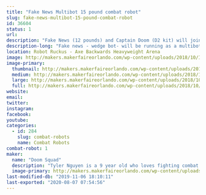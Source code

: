 ```yaml
---
title: "Fake News Multibot 15 pound combat robot"
slug: fake-news-multibot-15-pound-combat-robot
id: 36604
status: 1
url: 
description: "Fake News (12 pounds) and Captain Doom (D2 kit) will join as a multibot.  "
description-long: "Fake news - wedge bot- will be running as a multibot  with a D2 kit"
location: Robot Ruckus - Axe Backwards Heavyweight Arena
image: http://makers.makerfaireorlando.com/wp-content/uploads/2018/10/IMG_1302.jpg
image-primary:
  thumbnail: http://makers.makerfaireorlando.com/wp-content/uploads/2018/10/IMG_1302-150x150.jpg
  medium: http://makers.makerfaireorlando.com/wp-content/uploads/2018/10/IMG_1302.jpg
  large: http://makers.makerfaireorlando.com/wp-content/uploads/2018/10/IMG_1302.jpg
  full: http://makers.makerfaireorlando.com/wp-content/uploads/2018/10/IMG_1302.jpg
website: 
email: 
twitter: 
instagram: 
facebook: 
youtube: 
categories:
  - id: 284
    slug: combat-robots
    name: Combat Robots
combat-robot: 1
maker:
  name: "Doom Squad"
  description: "Tyler Nguyen is a 9 year old who loves fighting combat robots.  He has had a year of success fighting 3 pound robots, and is now moving on to 30 pound robots.  "
  image-primary: http://makers.makerfaireorlando.com/wp-content/uploads/2018/08/ty-and-flag-pic.jpg
last-modified-db: "2019-11-06 18:10:11"
last-exported: "2020-08-07 07:54:56"
---
```

